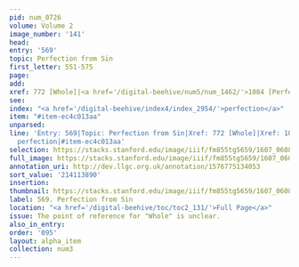 ```yaml
---
pid: num_0726
volume: Volume 2
image_number: '141'
head:
entry: '569'
topic: Perfection from Sin
first_letter: 551-575
page:
add:
xref: 772 [Whole]|<a href='/digital-beehive/num5/num_1462/'>1084 [Perfection]</a>
see:
index: "<a href='/digital-beehive/index4/index_2954/'>perfection</a>"
item: "#item-ec4c013aa"
unparsed:
line: 'Entry: 569|Topic: Perfection from Sin|Xref: 772 [Whole]|Xref: 1084 [Perfection]|Index:
  perfection|#item-ec4c013aa'
selection: https://stacks.stanford.edu/image/iiif/fm855tg5659/1607_0608/416,3890,2901,1126/full/0/default.jpg
full_image: https://stacks.stanford.edu/image/iiif/fm855tg5659/1607_0608/full/full/0/default.jpg
annotation_uri: http://dev.llgc.org.uk/annotation/1576775134053
sort_value: '214113890'
insertion:
thumbnail: https://stacks.stanford.edu/image/iiif/fm855tg5659/1607_0608/416,3890,600,180/250,/0/default.jpg
label: 569. Perfection from Sin
location: "<a href='/digital-beehive/toc/toc2_131/'>Full Page</a>"
issue: The point of reference for "Whole" is unclear.
also_in_entry:
order: '095'
layout: alpha_item
collection: num3
---
```

